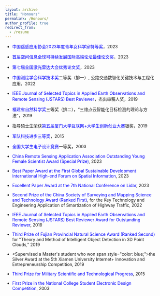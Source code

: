 ```yaml
---
layout: archive
title: "Honours"
permalink: /Honours/
author_profile: true
redirect_from:
  - /resume
---
```

+	<span style="color: blue;">中国遥感应用协会2023年度青年女科学家特等奖</span>，2023
+	<span style="color: blue;">首届空间信息全球可持续发展国际高端论坛最佳论文奖</span>，2023
+	<span style="color: blue;">第七届全国激光雷达大会优秀论文奖</span>，2023
+	<span style="color: blue;">中国测绘学会科学技术奖</span>二等奖（排一）, 公路交通数智化关键技术与工程化应用，2022
+	<span style="color: blue;">IEEE Journal of Selected Topics in Applied Earth Observations and Remote Sensing (JSTARS) Best Reviewer</span>，杰出审稿人奖，2019
+	<span style="color: blue;">福建省自然科学奖</span>三等奖（排二），“三维点云智能化目标检测的理论与方法”，2019
+	指导硕士生荣获<span style="color: blue;">第五届厦门大学互联网+大学生创新创业大赛</span>银奖，2019
+	<span style="color: blue;">军队科技进步三等奖</span>，2015
+	<span style="color: blue;">全国大学生电子设计竞赛</span>一等奖，2003

+	<span style="color: blue;">China Remote Sensing Application Association Outstanding Young Female Scientist Award (Special Prize)</span>, 2023
+	<span style="color: blue;">Best Paper Award at the First Global Sustainable Development International High-end Forum on Spatial Information</span>, 2023
+	<span style="color: blue;">Excellent Paper Award at the 7th National Conference on Lidar</span>, 2023
+	<span style="color: blue;">Second Prize of the China Society of Surveying and Mapping Science and Technology Award (Ranked First)</span>, for the Key Technology and Engineering Application of Smartization of Highway Traffic, 2022
+	<span style="color: blue;">IEEE Journal of Selected Topics in Applied Earth Observations and Remote Sensing (JSTARS) Best Reviewer Award for Outstanding Reviewer</span>, 2019
+	<span style="color: blue;">Third Prize of Fujian Provincial Natural Science Award (Ranked Second)</span> for "Theory and Method of Intelligent Object Detection in 3D Point Clouds," 2019
+	<Supervised a Master's student who won span style="color: blue;">the Silver Award at the 5th Xiamen University Internet+ Innovation and Entrepreneurship Competition</span>, 2019
+	<span style="color: blue;">Third Prize for Military Scientific and Technological Progress</span>, 2015
+	<span style="color: blue;">First Prize in the National College Student Electronic Design Competition</span>, 2003
